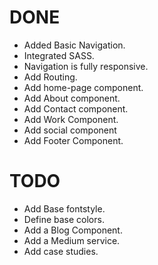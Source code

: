 # DONE
* Added Basic Navigation. 
* Integrated SASS.
* Navigation is fully responsive.
* Add Routing. 
* Add home-page component.
* Add About component.
* Add Contact component.
* Add Work Component.
* Add social component
* Add Footer Component.

# TODO 

* Add Base fontstyle.
* Define base colors.
* Add a Blog Component.
* Add a Medium service.
* Add case studies.
